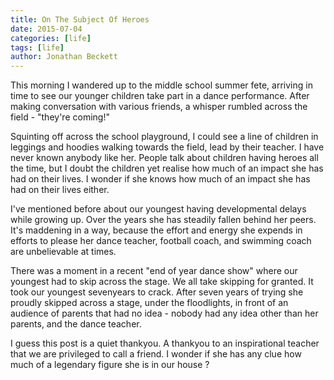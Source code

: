 ```yaml
---
title: On The Subject Of Heroes
date: 2015-07-04
categories: [life]
tags: [life]
author: Jonathan Beckett
---
```


This morning I wandered up to the middle school summer fete, arriving in time to see our younger children take part in a dance performance. After making conversation with various friends, a whisper rumbled across the field - "they're coming!"

Squinting off across the school playground, I could see a line of children in leggings and hoodies walking towards the field, lead by their teacher. I have never known anybody like her. People talk about children having heroes all the time, but I doubt the children yet realise how much of an impact she has had on their lives. I wonder if she knows how much of an impact she has had on their lives either.

I've mentioned before about our youngest having developmental delays while growing up. Over the years she has steadily fallen behind her peers. It's maddening in a way, because the effort and energy she expends in efforts to please her dance teacher, football coach, and swimming coach are unbelievable at times.

There was a moment in a recent "end of year dance show" where our youngest had to skip across the stage. We all take skipping for granted. It took our youngest sevenyears to crack. After seven years of trying she proudly skipped across a stage, under the floodlights, in front of an audience of parents that had no idea - nobody had any idea other than her parents, and the dance teacher.

I guess this post is a quiet thankyou. A thankyou to an inspirational teacher that we are privileged to call a friend. I wonder if she has any clue how much of a legendary figure she is in our house ?